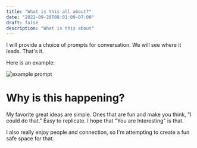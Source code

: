 ```yaml
---
title: "What is this all about?"
date: "2022-09-28T08:01:09-07:00"
draft: false
description: "What is this about"
---
```

I will provide a choice of prompts for conversation. We will see where it leads. That's it.

Here is an example:

![example prompt](img/post-it-note-example.jpeg)

# Why is this happening?

My favorite great ideas are simple. Ones that are fun and make you think, "I could do that." Easy to replicate. I hope that "You are Interesting" is that.

I also really enjoy people and connection, so I'm attempting to create a fun safe space for that.